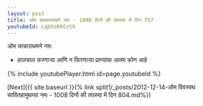 ```yaml
---
layout: post
title: ओम चाचाराथमने नमः - 1008 दिनों की तपस्या में दिन 757
youtubeId: LqbhzKKCvtk
---
```

 
 
 ओम चाचाराथमने नमः  
 
 -  हालचाल करणार्‍या आणि न फिरणार्‍या प्राण्यांचा आत्मा कोण आहे 
 
  
 
  
 
 
 
 
 
 


{% include youtubePlayer.html id=page.youtubeId %}
 
[Next]({{ site.baseurl }}{% link  split1/_posts/2012-12-14-ओम विवस्वथ सावितहामुथय्या नमः - 1008 दिनों की तपस्या में दिन 804.md%})
 
